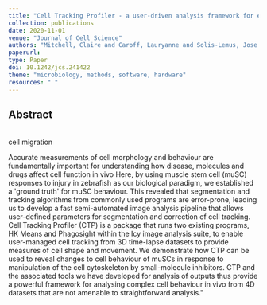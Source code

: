 ```yaml
---
title: "Cell Tracking Profiler - a user-driven analysis framework for evaluating 4D live-cell imaging data"
collection: publications
date: 2020-11-01
venue: "Journal of Cell Science"
authors: "Mitchell, Claire and Caroff, Lauryanne and Solis-Lemus, Jose Alonso and Reyes-Aldasoro, Constantino Carlos and Vigilante, Alessandra and Warburton, Fiona and de Chaumont, Fabrice and Dufour, Alexandre and Dallongeville, Stephane and Olivo-Marin, Jean-Christophe and Knight, Robert"
paperurl:
type: Paper
doi: 10.1242/jcs.241422
theme: "microbiology, methods, software, hardware"
resources: " "
---
```

<h2> Abstract </h2>  <br>cell migration

 Accurate measurements of cell morphology and behaviour are fundamentally important for understanding how disease, molecules and drugs affect cell function in vivo Here, by using muscle stem cell (muSC) responses to injury in zebrafish as our biological paradigm, we established a 'ground truth' for muSC behaviour. This revealed that segmentation and tracking algorithms from commonly used programs are error-prone, leading us to develop a fast semi-automated image analysis pipeline that allows user-defined parameters for segmentation and correction of cell tracking. Cell Tracking Profiler (CTP) is a package that runs two existing programs, HK Means and Phagosight within the Icy image analysis suite, to enable user-managed cell tracking from 3D time-lapse datasets to provide measures of cell shape and movement. We demonstrate how CTP can be used to reveal changes to cell behaviour of muSCs in response to manipulation of the cell cytoskeleton by small-molecule inhibitors. CTP and the associated tools we have developed for analysis of outputs thus provide a powerful framework for analysing complex cell behaviour in vivo from 4D datasets that are not amenable to straightforward analysis."

